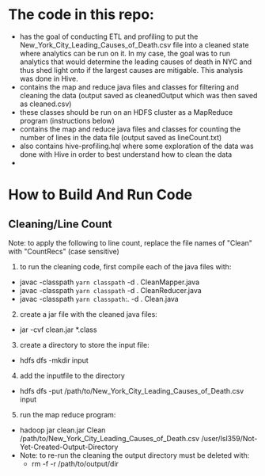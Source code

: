 # The code in this repo:
* has the goal of conducting ETL and profiling to put the New_York_City_Leading_Causes_of_Death.csv file into a cleaned state where analytics can be run on it. In my case, the goal was to run analytics that would determine the leading causes of death in NYC and thus shed light onto if the largest causes are mitigable. This analysis was done in Hive.
* contains the map and reduce java files and classes for filtering and cleaning the data (output saved as cleanedOutput which was then saved as cleaned.csv)
* these classes should be run on an HDFS cluster as a MapReduce program (instructions below)
* contains the map and reduce java files and classes for counting the number of lines in the data file (output saved as lineCount.txt)
* also contains hive-profiling.hql where some exploration of the data was done with Hive in order to best understand how to clean the data
* 

# How to Build And Run Code

## Cleaning/Line Count
Note: to apply the following to line count, replace the file names of "Clean" with "CountRecs" (case sensitive)
1. to run the cleaning code, first compile each of the java files with:
* javac -classpath `yarn classpath` -d . CleanMapper.java
* javac -classpath `yarn classpath` -d . CleanReducer.java
* javac -classpath `yarn classpath`:. -d . Clean.java
2. create a jar file with the cleaned java files:
* jar -cvf clean.jar *.class
3. create a directory to store the input file:
* hdfs dfs -mkdir input
4. add the inputfile to the directory
* hdfs dfs -put /path/to/New_York_City_Leading_Causes_of_Death.csv input
5. run the map reduce program:
* hadoop jar clean.jar Clean /path/to/New_York_City_Leading_Causes_of_Death.csv /user/lsl359/Not-Yet-Created-Output-Directory
* Note: to re-run the cleaning the output directory must be deleted with:
  * rm -f -r /path/to/output/dir